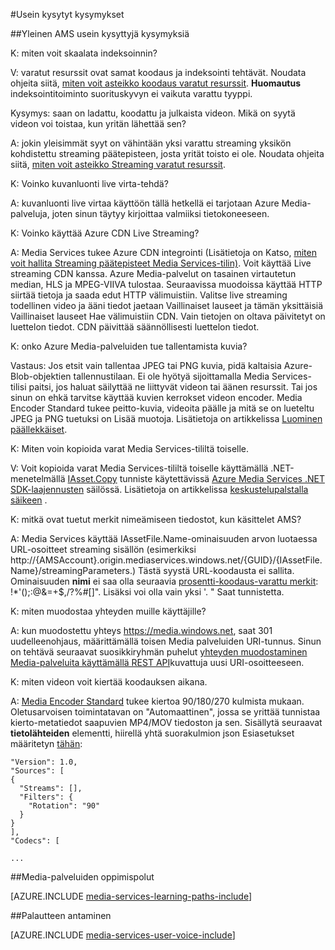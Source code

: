 <properties 
    pageTitle="Usein kysyttyjä kysymyksiä | Microsoft Azure" 
    description="Usein kysyttyjä kysymyksiä" 
    services="media-services" 
    documentationCenter="" 
    authors="Juliako" 
    manager="erikre" 
    editor=""/>

<tags 
    ms.service="media-services" 
    ms.workload="media" 
    ms.tgt_pltfrm="na" 
    ms.devlang="na" 
    ms.topic="article" 
    ms.date="09/19/2016" 
    ms.author="juliako"/>


#<a name="frequently-asked-questions"></a>Usein kysytyt kysymykset

##<a name="general-ams-faqs"></a>Yleinen AMS usein kysyttyjä kysymyksiä

K: miten voit skaalata indeksoinnin?

V: varatut resurssit ovat samat koodaus ja indeksointi tehtävät. Noudata ohjeita siitä, [miten voit asteikko koodaus varatut resurssit](media-services-scale-media-processing-overview.md). **Huomautus** indeksointitoiminto suorituskyvyn ei vaikuta varattu tyyppi.

Kysymys: saan on ladattu, koodattu ja julkaista videon. Mikä on syytä videon voi toistaa, kun yritän lähettää sen?

A: jokin yleisimmät syyt on vähintään yksi varattu streaming yksikön kohdistettu streaming päätepisteen, josta yrität toisto ei ole.  Noudata ohjeita siitä, [miten voit asteikko Streaming varatut resurssit](media-services-portal-scale-streaming-endpoints.md).

K: Voinko kuvanluonti live virta-tehdä?

A: kuvanluonti live virtaa käyttöön tällä hetkellä ei tarjotaan Azure Media-palveluja, joten sinun täytyy kirjoittaa valmiiksi tietokoneeseen.

K: Voinko käyttää Azure CDN Live Streaming?

A: Media Services tukee Azure CDN integrointi (Lisätietoja on Katso, [miten voit hallita Streaming päätepisteet Media Services-tilin)](media-services-portal-manage-streaming-endpoints.md).  Voit käyttää Live streaming CDN kanssa. Azure Media-palvelut on tasainen virtautetun median, HLS ja MPEG-VIIVA tulostaa. Seuraavissa muodoissa käyttää HTTP siirtää tietoja ja saada edut HTTP välimuistiin. Valitse live streaming todellinen video ja ääni tiedot jaetaan Vaillinaiset lauseet ja tämän yksittäisiä Vaillinaiset lauseet Hae välimuistiin CDN. Vain tietojen on oltava päivitetyt on luettelon tiedot. CDN päivittää säännöllisesti luettelon tiedot.

K: onko Azure Media-palveluiden tue tallentamista kuvia?

Vastaus: Jos etsit vain tallentaa JPEG tai PNG kuvia, pidä kaltaisia Azure-Blob-objektien tallennustilaan. Ei ole hyötyä sijoittamalla Media Services-tilisi paitsi, jos haluat säilyttää ne liittyvät videon tai äänen resurssit. Tai jos sinun on ehkä tarvitse käyttää kuvien kerrokset videon encoder. Media Encoder Standard tukee peitto-kuvia, videoita päälle ja mitä se on lueteltu JPEG ja PNG tuetuksi on Lisää muotoja. Lisätietoja on artikkelissa [Luominen päällekkäiset](media-services-custom-mes-presets-with-dotnet.md#overlay).

K: Miten voin kopioida varat Media Services-tililtä toiselle.

V: Voit kopioida varat Media Services-tililtä toiselle käyttämällä .NET-menetelmällä [IAsset.Copy](https://github.com/Azure/azure-sdk-for-media-services-extensions/blob/dev/MediaServices.Client.Extensions/IAssetExtensions.cs#L354) tunniste käytettävissä [Azure Media Services .NET SDK-laajennusten](https://github.com/Azure/azure-sdk-for-media-services-extensions/) säilössä. Lisätietoja on artikkelissa [keskustelupalstalla säikeen](https://social.msdn.microsoft.com/Forums/azure/28912d5d-6733-41c1-b27d-5d5dff2695ca/migrate-media-services-across-subscription?forum=MediaServices) .

K: mitkä ovat tuetut merkit nimeämiseen tiedostot, kun käsittelet AMS?

A: Media Services käyttää IAssetFile.Name-ominaisuuden arvon luotaessa URL-osoitteet streaming sisällön (esimerkiksi http://{AMSAccount}.origin.mediaservices.windows.net/{GUID}/{IAssetFile.Name}/streamingParameters.) Tästä syystä URL-koodausta ei sallita. Ominaisuuden **nimi** ei saa olla seuraavia [prosentti-koodaus-varattu merkit](http://en.wikipedia.org/wiki/Percent-encoding#Percent-encoding_reserved_characters): !*'();:@&=+$,/?%#[]". Lisäksi voi olla vain yksi '. " Saat tunnistetta.


K: miten muodostaa yhteyden muille käyttäjille?

A: kun muodostettu yhteys https://media.windows.net, saat 301 uudelleenohjaus, määrittämällä toisen Media palveluiden URI-tunnus. Sinun on tehtävä seuraavat suosikkiryhmän puhelut [yhteyden muodostaminen Media-palveluita käyttämällä REST API](media-services-rest-connect-programmatically.md)kuvattuja uusi URI-osoitteeseen. 


K: miten videon voit kiertää koodauksen aikana.

A: [Media Encoder Standard](media-services-dotnet-encode-with-media-encoder-standard.md) tukee kiertoa 90/180/270 kulmista mukaan. Oletusarvoisen toimintatavan on "Automaattinen", jossa se yrittää tunnistaa kierto-metatiedot saapuvien MP4/MOV tiedoston ja sen. Sisällytä seuraavat **tietolähteiden** elementti, hiirellä yhtä suorakulmion json Esiasetukset määritetyn [tähän](http://msdn.microsoft.com/library/azure/mt269960.aspx):
    
    "Version": 1.0,
    "Sources": [
    {
      "Streams": [],
      "Filters": {
        "Rotation": "90"
      }
    }
    ],
    "Codecs": [
    
    ...




##<a name="media-services-learning-paths"></a>Media-palveluiden oppimispolut

[AZURE.INCLUDE [media-services-learning-paths-include](../../includes/media-services-learning-paths-include.md)]

##<a name="provide-feedback"></a>Palautteen antaminen

[AZURE.INCLUDE [media-services-user-voice-include](../../includes/media-services-user-voice-include.md)]
